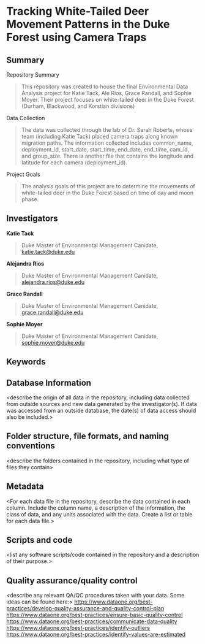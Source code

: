 # Tracking White-Tailed Deer Movement Patterns in the Duke Forest using Camera Traps

## Summary

Repository Summary

> This repository was created to house the final Environmental Data Analysis project for Katie Tack, Ale Rios, Grace Randall, and Sophie Moyer. Their project focuses on white-tailed deer in the Duke Forest (Durham, Blackwood, and Korstian divisions)

Data Collection
> The data was collected through the lab of Dr. Sarah Roberts, whose team (including Katie Tack) placed camera traps along known migration paths. The information collected includes common_name, deployment_id, start_date, start_time, end_date, end_time, cam_id, and group_size. There is another file that contains the longitude and latitude for each camera (deployment_id).

Project Goals
> The analysis goals of this project are to determine the movements of white-tailed deer in the Duke Forest based on time of day and moon phase.

## Investigators

**Katie Tack**
> Duke Master of Environmental Management Canidate, katie.tack@duke.edu

**Alejandra Rios**
> Duke Master of Environmental Management Canidate, alejandra.rios@duke.edu

**Grace Randall**
> Duke Master of Environmental Management Canidate, grace.randall@duke.edu

**Sophie Moyer**
> Duke Master of Environmental Management Canidate, sophie.moyer@duke.edu

## Keywords

<add relevant keywords here>

## Database Information

<describe the origin of all data in the repository, including data collected from outside sources and new data generated by the investigator(s). If data was accessed from an outside database, the date(s) of data access should also be included.>


## Folder structure, file formats, and naming conventions 

<describe the folders contained in the repository, including what type of files they contain>

<describe the formats of files for the various purposes contained in the repository>

<describe your file naming conventions>

## Metadata

<For each data file in the repository, describe the data contained in each column. Include the column name, a description of the information, the class of data, and any units associated with the data. Create a list or table for each data file.> 

## Scripts and code

<list any software scripts/code contained in the repository and a description of their purpose.>

## Quality assurance/quality control

<describe any relevant QA/QC procedures taken with your data. Some ideas can be found here:>
<https://www.dataone.org/best-practices/develop-quality-assurance-and-quality-control-plan>
<https://www.dataone.org/best-practices/ensure-basic-quality-control>
<https://www.dataone.org/best-practices/communicate-data-quality>
<https://www.dataone.org/best-practices/identify-outliers>
<https://www.dataone.org/best-practices/identify-values-are-estimated>
